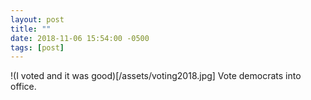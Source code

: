 ```yaml
---
layout: post
title: ""
date: 2018-11-06 15:54:00 -0500
tags: [post]
---
```

!(I voted and it was good)[/assets/voting2018.jpg]
Vote democrats into office.